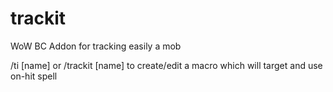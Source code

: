 # trackit
WoW BC Addon for tracking easily a mob

/ti [name] or /trackit [name] to create/edit a macro which will target and use on-hit spell
